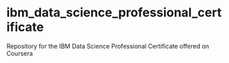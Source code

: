 # ibm_data_science_professional_certificate
Repository for the IBM Data Science Professional Certificate offered on Coursera
